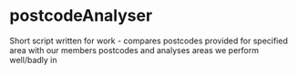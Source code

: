 # postcodeAnalyser
Short script written for work - compares postcodes provided for specified area with our members postcodes and analyses areas we perform well/badly in
